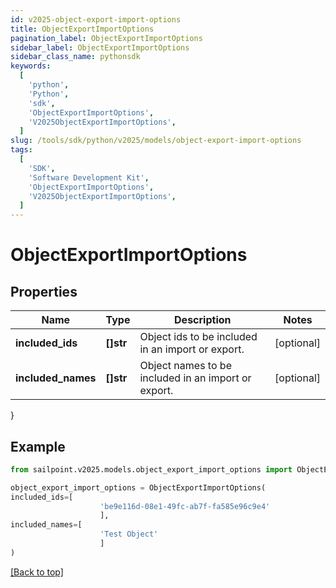 ```yaml
---
id: v2025-object-export-import-options
title: ObjectExportImportOptions
pagination_label: ObjectExportImportOptions
sidebar_label: ObjectExportImportOptions
sidebar_class_name: pythonsdk
keywords:
  [
    'python',
    'Python',
    'sdk',
    'ObjectExportImportOptions',
    'V2025ObjectExportImportOptions',
  ]
slug: /tools/sdk/python/v2025/models/object-export-import-options
tags:
  [
    'SDK',
    'Software Development Kit',
    'ObjectExportImportOptions',
    'V2025ObjectExportImportOptions',
  ]
---
```


# ObjectExportImportOptions

## Properties

| Name | Type | Description | Notes |
| --- | --- | --- | --- |
| **included_ids** | **[]str** | Object ids to be included in an import or export. | [optional] |
| **included_names** | **[]str** | Object names to be included in an import or export. | [optional] |

}

## Example

```python
from sailpoint.v2025.models.object_export_import_options import ObjectExportImportOptions

object_export_import_options = ObjectExportImportOptions(
included_ids=[
                    'be9e116d-08e1-49fc-ab7f-fa585e96c9e4'
                    ],
included_names=[
                    'Test Object'
                    ]
)

```

[[Back to top]](#)
